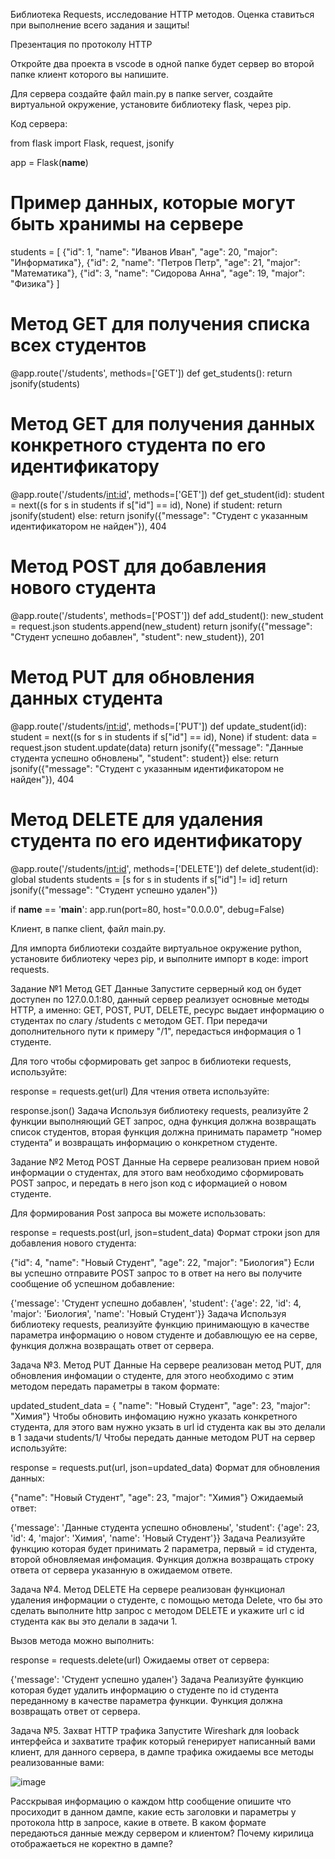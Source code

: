 Библиотека Requests, исследование HTTP методов.
Оценка ставиться при выполнение всего задания и защиты!

Презентация по протоколу HTTP

Откройте два проекта в vscode в одной папке будет сервер во второй папке клиент которого вы напишите.

Для сервера создайте файл main.py в папке server, создайте виртуальной окружение, установите библиотеку flask, через pip.

Код сервера:

from flask import Flask, request, jsonify

app = Flask(__name__)

# Пример данных, которые могут быть хранимы на сервере
students = [
    {"id": 1, "name": "Иванов Иван", "age": 20, "major": "Информатика"},
    {"id": 2, "name": "Петров Петр", "age": 21, "major": "Математика"},
    {"id": 3, "name": "Сидорова Анна", "age": 19, "major": "Физика"}
]

# Метод GET для получения списка всех студентов


@app.route('/students', methods=['GET'])
def get_students():
    return jsonify(students)

# Метод GET для получения данных конкретного студента по его идентификатору


@app.route('/students/<int:id>', methods=['GET'])
def get_student(id):
    student = next((s for s in students if s["id"] == id), None)
    if student:
        return jsonify(student)
    else:
        return jsonify({"message": "Студент с указанным идентификатором не найден"}), 404

# Метод POST для добавления нового студента


@app.route('/students', methods=['POST'])
def add_student():
    new_student = request.json
    students.append(new_student)
    return jsonify({"message": "Студент успешно добавлен", "student": new_student}), 201

# Метод PUT для обновления данных студента


@app.route('/students/<int:id>', methods=['PUT'])
def update_student(id):
    student = next((s for s in students if s["id"] == id), None)
    if student:
        data = request.json
        student.update(data)
        return jsonify({"message": "Данные студента успешно обновлены", "student": student})
    else:
        return jsonify({"message": "Студент с указанным идентификатором не найден"}), 404

# Метод DELETE для удаления студента по его идентификатору


@app.route('/students/<int:id>', methods=['DELETE'])
def delete_student(id):
    global students
    students = [s for s in students if s["id"] != id]
    return jsonify({"message": "Студент успешно удален"})


if __name__ == '__main__':
    app.run(port=80, host="0.0.0.0", debug=False)

Клиент, в папке client, файл main.py.

Для импорта библиотеки создайте виртуальное окружение python, установите библиотеку через pip, и выполните импорт в коде: import requests.

Задание №1 Метод GET
Данные
Запустите серверный код он будет доступен по 127.0.0.1:80, данный сервер реализует основные методы HTTP, а именно: GET, POST, PUT, DELETE, ресурс выдает информацию о студентах по слагу /students с методом GET. При передачи дополнительного пути к примеру "/1", передасться информация о 1 студенте.

Для того чтобы сформировать get запрос в библиотеки requests, используйте:

response = requests.get(url)
Для чтения ответа используйте:

response.json()
Задача
Используя библиотеку requests, реализуйте 2 функции выполняющий GET запрос, одна функция должна возвращать список студентов, вторая функция должна принимать параметр “номер студента” и возвращать информацию о конкретном студенте.

Задание №2 Метод POST
Данные
На сервере реализован прием новой информации о студентах, для этого вам необходимо сформировать POST запрос, и передать в него json код с иформацией о новом студенте.

Для формирования Post запроса вы можете использовать:

response = requests.post(url, json=student_data)
Формат строки json для добавления нового студента:

{"id": 4, "name": "Новый Студент", "age": 22, "major": "Биология"}
Если вы успешно отправите POST запрос то в ответ на него вы получите сообщение об успешном добавление:

{'message': 'Студент успешно добавлен', 'student': {'age': 22, 'id': 4, 'major': 'Биология', 'name': 'Новый Студент'}}
Задача
Используя библиотеку requests, реализуйте функцию принимающую в качестве параметра информацию о новом студенте и добавлющую ее на серве, функция должна возвращать ответ от сервера.

Задача №3. Метод PUT
Данные
На сервере реализован метод PUT, для обновления инфомации о студенте, для этого необходимо с этим методом передать параметры в таком формате:

updated_student_data = {
        "name": "Новый Студент", "age": 23, "major": "Химия"}
Чтобы обновить инфомацию нужно указать конкретного студента, для этого вам нужно укзать в url id студента как вы это делали в 1 задачи students/1/
Чтобы передать данные методом PUT на сервер используйте:

response = requests.put(url, json=updated_data)
Формат для обновления данных:

{"name": "Новый Студент", "age": 23, "major": "Химия"}
Ожидаемый ответ:

{'message': 'Данные студента успешно обновлены', 'student': {'age': 23, 'id': 4, 'major': 'Химия', 'name': 'Новый Студент'}}
Задача
Реализуйте функцию которая будет принимать 2 параметра, первый = id студента, второй обновляемая инфомация. Функция должна возвращать строку ответа от сервера указанную в ожидаемом ответе.

Задача №4. Метод DELETE
На сервере реализован функционал удаления информации о студенте, с помощью метода Delete, что бы это сделать выполните http запрос с методом DELETE и укажите url с id студента как вы это делали в задачи 1.

Вызов метода можно выполнить:

response = requests.delete(url)
Ожидаемы ответ от сервера:

{'message': 'Студент успешно удален'}
Задача
Реализуйте функцию которая будет удалить информацию о студенте по id студента переданному в качестве параметра функции. Функция должна возвращать ответ от сервера.

Задача №5. Захват HTTP трафика
Запустите Wireshark для looback интерфейса и захватите трафик который генерирует написанный вами клиент, для данного сервера, в дампе трафика ожидаемы все методы реализованные вами:

![image](https://github.com/dmitrij6523/laba9/assets/158767012/592bdd2f-472d-43c4-be7d-b9dabce33093)


Расскрывая информацию о каждом http сообщение опишите что просиходит в данном дампе, какие есть заголовки и параметры у протокола http в запросе, какие в ответе. В каком формате передаються данные между сервером и клиентом? Почему кирилица отображаеться не коректно в дампе?
